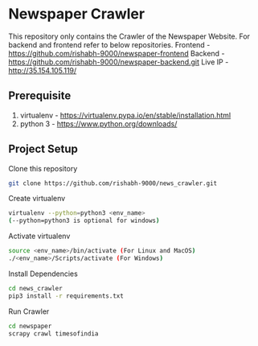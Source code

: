 # Newspaper Crawler

This repository only contains the Crawler of the Newspaper Website. For backend and frontend refer to below repositories. 
Frontend - https://github.com/rishabh-9000/newspaper-frontend
Backend - https://github.com/rishabh-9000/newspaper-backend.git
Live IP - http://35.154.105.119/

## Prerequisite

1. virtualenv - https://virtualenv.pypa.io/en/stable/installation.html
2. python 3 - https://www.python.org/downloads/

## Project Setup

Clone this repository

```bash
git clone https://github.com/rishabh-9000/news_crawler.git
```

Create virtualenv

```bash
virtualenv --python=python3 <env_name>
(--python=python3 is optional for windows)
```

Activate virtualenv

```bash
source <env_name>/bin/activate (For Linux and MacOS)
./<env_name>/Scripts/activate (For Windows)
```

Install Dependencies

```bash
cd news_crawler
pip3 install -r requirements.txt
```

Run Crawler

```bash
cd newspaper
scrapy crawl timesofindia
```
